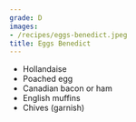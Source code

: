 ```yaml
---
grade: D
images:
- /recipes/eggs-benedict.jpeg
title: Eggs Benedict
---
```


- Hollandaise 
- Poached egg
- Canadian bacon or ham
- English muffins
- Chives (garnish)
